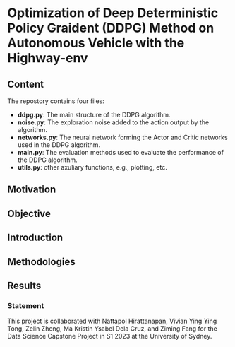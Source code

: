 # Optimization of Deep Deterministic Policy Graident (DDPG) Method on Autonomous Vehicle with the Highway-env 

## Content

The repostory contains four files:

- **ddpg.py**: The main structure of the DDPG algorithm.
- **noise.py**: The exploration noise added to the action output by the algorithm.
- **networks.py**: The neural network forming the Actor and Critic networks used in the DDPG algorithm.
- **main.py**: The evaluation methods used to evaluate the performance of the DDPG algorithm.
- **utils.py**: other axuliary functions, e.g., plotting, etc.

## Motivation

## Objective

## Introduction

## Methodologies

## Results


### Statement

This project is collaborated with Nattapol Hirattanapan, Vivian Ying Ying Tong, Zelin Zheng, Ma Kristin Ysabel Dela Cruz, and Ziming Fang for the Data Science Capstone Project in S1 2023 at the University of Sydney.

